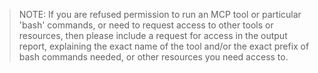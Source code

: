 ---
---
> NOTE: If you are refused permission to run an MCP tool or particular 'bash' commands, or need to request access to other tools or resources, then please include a request for access in the output report, explaining the exact name of the tool and/or the exact prefix of bash commands needed, or other resources you need access to.
